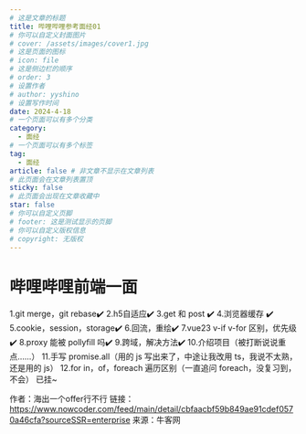 ```yaml
---
# 这是文章的标题
title: 哔哩哔哩参考面经01
# 你可以自定义封面图片
# cover: /assets/images/cover1.jpg
# 这是页面的图标
# icon: file
# 这是侧边栏的顺序
# order: 3
# 设置作者
# author: yyshino
# 设置写作时间
date: 2024-4-18
# 一个页面可以有多个分类
category:
  - 面经
# 一个页面可以有多个标签
tag:
  - 面经
article: false # 非文章不显示在文章列表
# 此页面会在文章列表置顶
sticky: false
# 此页面会出现在文章收藏中
star: false
# 你可以自定义页脚
# footer: 这是测试显示的页脚
# 你可以自定义版权信息
# copyright: 无版权
---
```




# 哔哩哔哩前端一面

1.git merge，git rebase✔️
2.h5自适应✔️
3.get 和 post ✔️
4.浏览器缓存 ✔️
5.cookie，session，storage✔️
6.回流，重绘✔️
7.vue23 v-if v-for 区别，优先级✔️
8.proxy 能被 pollyfill 吗✔️
9.跨域，解决方法✔️
10.介绍项目（被打断说说重点……）
11.手写 promise.all（用的 js 写出来了，中途让我改用 ts，我说不太熟，还是用的 js）
12.for in，of，foreach 遍历区别（一直追问 foreach，没复习到，不会）
已挂~

作者：海出一个offer行不行
链接：https://www.nowcoder.com/feed/main/detail/cbfaacbf59b849ae91cdef0570a46cfa?sourceSSR=enterprise
来源：牛客网